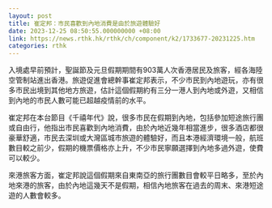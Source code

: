 ```yaml
---
layout: post
title: 崔定邦：市民喜歡到內地消費是由於旅遊體驗好
date: 2023-12-25 08:50:55.000000000 +08:00
link: https://news.rthk.hk/rthk/ch/component/k2/1733677-20231225.htm
categories: rthk
---
```


入境處早前預計，聖誕節及元旦假期期間有903萬人次香港居民及旅客，經各海陸空管制站進出香港。旅遊促進會總幹事崔定邦表示，不少市民到內地遊玩，亦有很多市民出境到其他地方旅遊，估計這個假期約有三分一港人到內地或外遊，又相信到內地的市民人數可能已超越疫情前的水平。

崔定邦在本台節目《千禧年代》說，很多市民在假期到內地，包括參加短途旅行團或自由行，他指出市民喜歡到內地消費，由於內地近幾年相當進步，很多酒店都很豪華舒適，市民去深圳或大灣區城市旅遊的體驗好，而且本港經濟環境一般，航班數目較之前少，假期的機票價格亦上升，不少市民寧願選擇到內地多過外遊，使費可以較少。

來港旅客方面，崔定邦說這個假期來自東南亞的旅行團數目會較平日略多，至於內地來港的旅客，由於內地這幾天不是假期，相信內地旅客在過去的周末、來港短途遊的人數會較多。
